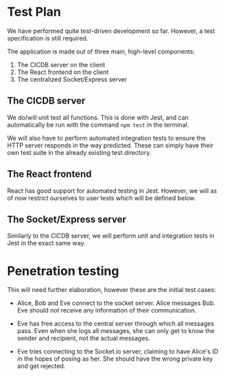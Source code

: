 # Test Plan
We have performed quite test-driven development so far. However, a test specification is still required.

The application is made out of three main, high-level components:

1. The CICDB server on the client
2. The React frontend on the client
3. The centralized Socket/Express server

## The CICDB server
We do/will unit test all functions. This is done with Jest, and can automatically be run with the command `npm test` in the terminal.

We will also have to perform automated integration tests to ensure the HTTP server responds in the way predicted. These can simply have their own test suite in the already existing test directory.

## The React frontend
React has good support for automated testing in Jest. However, we will as of now restrict ourselves to user tests which will be defined below.

## The Socket/Express server
Similarly to the CICDB server, we will perform unit and integration tests in Jest in the exact same way.

# Penetration testing
This will need further elaboration, however these are the initial test cases:

- Alice, Bob and Eve connect to the socket server. Alice messages Bob. Eve should not receive any information of their communication.

- Eve has free access to the central server through which all messages pass. Even when she logs all messages, she can only get to know the sender and recipient, not the actual messages.

- Eve tries connecting to the Socket.io server, claiming to have Alice's ID in the hopes of posing as her. She should have the wrong private key and get rejected.